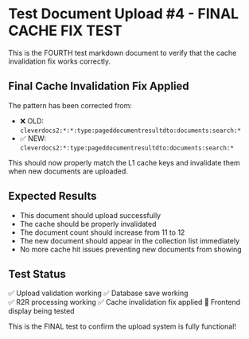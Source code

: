 # Test Document Upload #4 - FINAL CACHE FIX TEST

This is the FOURTH test markdown document to verify that the cache invalidation fix works correctly.

## Final Cache Invalidation Fix Applied

The pattern has been corrected from:
- ❌ OLD: `cleverdocs2:*:*:type:pageddocumentresultdto:documents:search:*` 
- ✅ NEW: `cleverdocs2:*:type:pageddocumentresultdto:documents:search:*`

This should now properly match the L1 cache keys and invalidate them when new documents are uploaded.

## Expected Results

- This document should upload successfully
- The cache should be properly invalidated
- The document count should increase from 11 to 12
- The new document should appear in the collection list immediately
- No more cache hit issues preventing new documents from showing

## Test Status

✅ Upload validation working
✅ Database save working  
✅ R2R processing working
✅ Cache invalidation fix applied
🔄 Frontend display being tested

This is the FINAL test to confirm the upload system is fully functional!